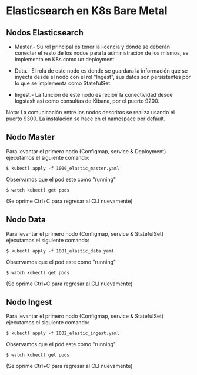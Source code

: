 # Elasticsearch en K8s Bare Metal

## Nodos Elasticsearch

- Master.- Su rol principal es tener la licencia y donde se deberán conectar el resto de los nodos para la administración de los mismos, se implementa en K8s como un deployment.

- Data.- El rola de este nodo es donde se guardara la información que se inyecta desde el nodo con el rol "Ingest", sus datos son persistentes por lo que se implementa como StatefulSet.

- Ingest.- La función de este nodo es recibir la conectividad desde logstash así como consultas de Kibana, por el puerto 9200.

Nota: La comunicación entre los nodos descritos se realiza usando el puerto 9300.
      La instalación se hace en el namespace por default.

## Nodo Master

Para levantar el primero nodo (Configmap, service & Deployment) ejecutamos el siguiente comando:
```
$ kubectl apply -f 1000_elastic_master.yaml 
```

Observamos que el pod este como "running"
```
$ watch kubectl get pods
```
(Se oprime Ctrl+C para regresar al CLI nuevamente)


## Nodo Data

Para levantar el primero nodo (Configmap, service & StatefulSet) ejecutamos el siguiente comando:
```
$ kubectl apply -f 1001_elastic_data.yaml 
```

Observamos que el pod este como "running"
```
$ watch kubectl get pods
```
(Se oprime Ctrl+C para regresar al CLI nuevamente)




## Nodo Ingest

Para levantar el primero nodo (Configmap, service & StatefulSet) ejecutamos el siguiente comando:
```
$ kubectl apply -f 1002_elastic_ingest.yaml 
```

Observamos que el pod este como "running"
```
$ watch kubectl get pods
```
(Se oprime Ctrl+C para regresar al CLI nuevamente)